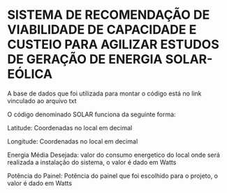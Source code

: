# SISTEMA DE RECOMENDAÇÃO DE VIABILIDADE DE CAPACIDADE E CUSTEIO PARA AGILIZAR ESTUDOS DE GERAÇÃO DE ENERGIA SOLAR-EÓLICA  

A base de dados que foi utilizada para montar o código está no link vinculado ao arquivo txt

O código denominado SOLAR funciona da seguinte forma:

Latitude: Coordenadas no local em decimal

Longitude: Coordenadas no local em decimal

Energia Média Desejada: valor do consumo energetico do local onde será realizada a instalação do sistema, o valor é dado em Watts

Potência do Painel: Potência do painel que foi escolhido para o projeto, o valor é dado em Watts
